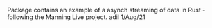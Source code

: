 Package contains an example of a asynch streaming of data in Rust - following the Manning Live project.
adil 1/Aug/21
